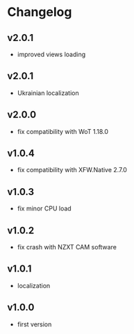 # Changelog

## v2.0.1

* improved views loading

## v2.0.1

* Ukrainian localization

## v2.0.0

* fix compatibility with WoT 1.18.0

## v1.0.4

* fix compatibility with XFW.Native 2.7.0

## v1.0.3

* fix minor CPU load

## v1.0.2

* fix crash with NZXT CAM software

## v1.0.1

* localization

## v1.0.0

* first version